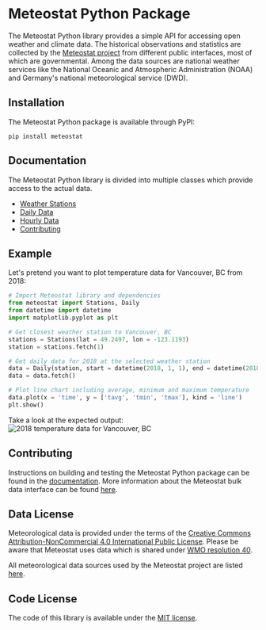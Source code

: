 # Meteostat Python Package
The Meteostat Python library provides a simple API for accessing open weather and climate data. The historical observations and statistics are collected by the [Meteostat project](https://meteostat.net/en) from different public interfaces, most of which are governmental. Among the data sources are national weather services like the National Oceanic and Atmospheric Administration (NOAA) and Germany's national meteorological service (DWD).

## Installation
The Meteostat Python package is available through PyPI:
```
pip install meteostat
```

## Documentation
The Meteostat Python library is divided into multiple classes which provide access to the actual data.
* [Weather Stations](https://github.com/meteostat/meteostat-python/wiki/Weather-Stations)
* [Daily Data](https://github.com/meteostat/meteostat-python/wiki/Daily-Data)
* [Hourly Data](https://github.com/meteostat/meteostat-python/wiki/Hourly-Data)
* [Contributing](https://github.com/meteostat/meteostat-python/wiki/Contributing)

## Example
Let's pretend you want to plot temperature data for Vancouver, BC from 2018:
```python
# Import Meteostat library and dependencies
from meteostat import Stations, Daily
from datetime import datetime
import matplotlib.pyplot as plt

# Get closest weather station to Vancouver, BC
stations = Stations(lat = 49.2497, lon = -123.1193)
station = stations.fetch(1)

# Get daily data for 2018 at the selected weather station
data = Daily(station, start = datetime(2018, 1, 1), end = datetime(2018, 12, 31))
data = data.fetch()

# Plot line chart including average, minimum and maximum temperature
data.plot(x = 'time', y = ['tavg', 'tmin', 'tmax'], kind = 'line')
plt.show()
```
Take a look at the expected output:
![2018 temperature data for Vancouver, BC](https://raw.githubusercontent.com/meteostat/meteostat-python/master/examples/daily/chart.png)

## Contributing
Instructions on building and testing the Meteostat Python package can be found in the [documentation](https://github.com/meteostat/meteostat-python/wiki/Contributing). More information about the Meteostat bulk data interface can be found [here](https://dev.meteostat.net/bulk).

## Data License
Meteorological data is provided under the terms of the [Creative Commons Attribution-NonCommercial 4.0 International Public License](https://creativecommons.org/licenses/by-nc/4.0/legalcode). Please be aware that Meteostat uses data which is shared under [WMO resolution 40](https://www.wmo.int/pages/prog/www/ois/Operational_Information/Publications/Congress/Cg_XII/res40_en.html).

All meteorological data sources used by the Meteostat project are listed [here](https://meteostat.net/en/sources).

## Code License
The code of this library is available under the [MIT license](https://opensource.org/licenses/MIT).
